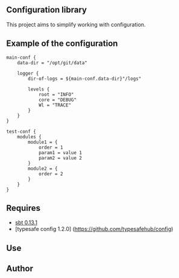 Configuration library
----------------------
This project aims to simplify working with configuration.

Example of the configuration
----------------------------
```
main-conf {
    data-dir = "/opt/git/data"

    logger {
        dir-of-logs = ${main-conf.data-dir}"/logs"

        levels {
     	    root = "INFO"
            core = "DEBUG"
            Wl = "TRACE"
        }
    }
}

test-conf {
    modules {
        module1 = {
            order = 1
            param1 = value 1
            param2 = value 2
        }
        module2 = {
            order = 2
        }
    }
}
```

Requires
---------------
* [sbt 0.13.1](http://www.scala-sbt.org/)
* [typesafe config 1.2.0] (https://github.com/typesafehub/config)

Use
---------------

Author
--------------------

